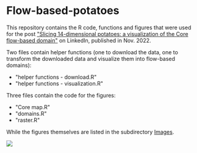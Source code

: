 # Flow-based-potatoes
This repository contains the R code, functions and figures that were used for the post ["Slicing 14-dimensional potatoes: a visualization of the Core flow-based domain"](https://www.linkedin.com/pulse/slicing-12-dimensional-potatoes-visualization-core-nico-schoutteet/) on LinkedIn, published in Nov. 2022.

Two files contain helper functions (one to download the data, one to transform the downloaded data and visualize them into flow-based domains):
- "helper functions - download.R"
- "helper functions - visualization.R"

Three files contain the code for the figures:
- "Core map.R"
- "domains.R"
- "raster.R"

While the figures themselves are listed in the subdirectory [Images](images/).

![](https://github.com/nicoschoutteet/Flow-based-potatoes/images/raster.png)

